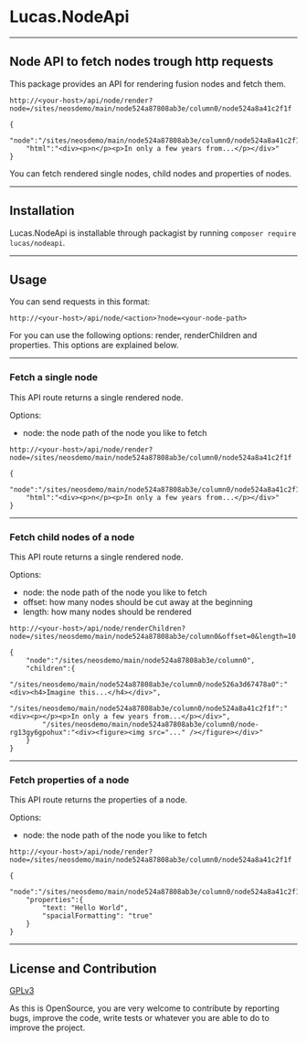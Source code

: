 # Lucas.NodeApi

---

## Node API to fetch nodes trough http requests

This package provides an API for rendering fusion nodes and fetch them.

```
http://<your-host>/api/node/render?node=/sites/neosdemo/main/node524a87808ab3e/column0/node524a8a41c2f1f

{
    "node":"/sites/neosdemo/main/node524a87808ab3e/column0/node524a8a41c2f1f",
    "html":"<div><p>n</p><p>In only a few years from...</p></div>"
}
```

You can fetch rendered single nodes, child nodes and properties of nodes.

---

## Installation

Lucas.NodeApi is installable through packagist by running ``composer require lucas/nodeapi``.

---

## Usage

You can send requests in this format:

```
http://<your-host>/api/node/<action>?node=<your-node-path>
```

For <action> you can use the following options: render, renderChildren and properties. This options are explained below.

---

### Fetch a single node

This API route returns a single rendered node.

Options:

- node: the node path of the node you like to fetch

```
http://<your-host>/api/node/render?node=/sites/neosdemo/main/node524a87808ab3e/column0/node524a8a41c2f1f

{
    "node":"/sites/neosdemo/main/node524a87808ab3e/column0/node524a8a41c2f1f",
    "html":"<div><p>n</p><p>In only a few years from...</p></div>"
}
```
---
### Fetch child nodes of a node

This API route returns a single rendered node.

Options:

- node: the node path of the node you like to fetch
- offset: how many nodes should be cut away at the beginning
- length: how many nodes should be rendered

```
http://<your-host>/api/node/renderChildren?node=/sites/neosdemo/main/node524a87808ab3e/column0&offset=0&length=10

{
    "node":"/sites/neosdemo/main/node524a87808ab3e/column0",
    "children":{
        "/sites/neosdemo/main/node524a87808ab3e/column0/node526a3d67478a0":"<div><h4>Imagine this...</h4></div>",
        "/sites/neosdemo/main/node524a87808ab3e/column0/node524a8a41c2f1f":"<div><p></p><p>In only a few years from...</p></div>",
        "/sites/neosdemo/main/node524a87808ab3e/column0/node-rg13gy6gpohux":"<div><figure><img src="..." /></figure></div>"
    }
}
```
---
### Fetch properties of a node

This API route returns the properties of a node.

Options:

- node: the node path of the node you like to fetch

```
http://<your-host>/api/node/render?node=/sites/neosdemo/main/node524a87808ab3e/column0/node524a8a41c2f1f

{
    "node":"/sites/neosdemo/main/node524a87808ab3e/column0/node524a8a41c2f1f",
    "properties":{
        "text: "Hello World",
        "spacialFormatting": "true"
    }
}
```

---

## License and Contribution

[GPLv3](LICENSE)

As this is OpenSource, you are very welcome to contribute by reporting bugs, improve the code, write tests or
whatever you are able to do to improve the project.


